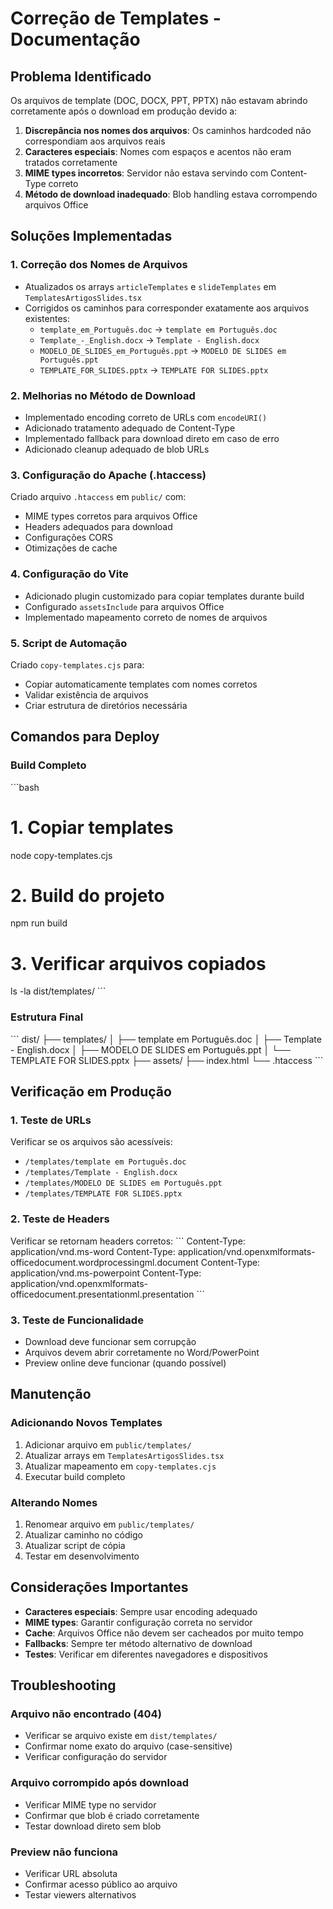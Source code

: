 # Correção de Templates - Documentação

## Problema Identificado
Os arquivos de template (DOC, DOCX, PPT, PPTX) não estavam abrindo corretamente após o download em produção devido a:

1. **Discrepância nos nomes dos arquivos**: Os caminhos hardcoded não correspondiam aos arquivos reais
2. **Caracteres especiais**: Nomes com espaços e acentos não eram tratados corretamente  
3. **MIME types incorretos**: Servidor não estava servindo com Content-Type correto
4. **Método de download inadequado**: Blob handling estava corrompendo arquivos Office

## Soluções Implementadas

### 1. Correção dos Nomes de Arquivos
- Atualizados os arrays `articleTemplates` e `slideTemplates` em `TemplatesArtigosSlides.tsx`
- Corrigidos os caminhos para corresponder exatamente aos arquivos existentes:
  - `template_em_Português.doc` → `template em Português.doc`
  - `Template_-_English.docx` → `Template - English.docx`
  - `MODELO_DE_SLIDES_em_Português.ppt` → `MODELO DE SLIDES em Português.ppt`
  - `TEMPLATE_FOR_SLIDES.pptx` → `TEMPLATE FOR SLIDES.pptx`

### 2. Melhorias no Método de Download
- Implementado encoding correto de URLs com `encodeURI()`
- Adicionado tratamento adequado de Content-Type
- Implementado fallback para download direto em caso de erro
- Adicionado cleanup adequado de blob URLs

### 3. Configuração do Apache (.htaccess)
Criado arquivo `.htaccess` em `public/` com:
- MIME types corretos para arquivos Office
- Headers adequados para download
- Configurações CORS
- Otimizações de cache

### 4. Configuração do Vite
- Adicionado plugin customizado para copiar templates durante build
- Configurado `assetsInclude` para arquivos Office
- Implementado mapeamento correto de nomes de arquivos

### 5. Script de Automação
Criado `copy-templates.cjs` para:
- Copiar automaticamente templates com nomes corretos
- Validar existência de arquivos
- Criar estrutura de diretórios necessária

## Comandos para Deploy

### Build Completo
\`\`\`bash
# 1. Copiar templates
node copy-templates.cjs

# 2. Build do projeto
npm run build

# 3. Verificar arquivos copiados
ls -la dist/templates/
\`\`\`

### Estrutura Final
\`\`\`
dist/
├── templates/
│   ├── template em Português.doc
│   ├── Template - English.docx
│   ├── MODELO DE SLIDES em Português.ppt
│   └── TEMPLATE FOR SLIDES.pptx
├── assets/
├── index.html
└── .htaccess
\`\`\`

## Verificação em Produção

### 1. Teste de URLs
Verificar se os arquivos são acessíveis:
- `/templates/template em Português.doc`
- `/templates/Template - English.docx`
- `/templates/MODELO DE SLIDES em Português.ppt`
- `/templates/TEMPLATE FOR SLIDES.pptx`

### 2. Teste de Headers
Verificar se retornam headers corretos:
\`\`\`
Content-Type: application/vnd.ms-word
Content-Type: application/vnd.openxmlformats-officedocument.wordprocessingml.document
Content-Type: application/vnd.ms-powerpoint
Content-Type: application/vnd.openxmlformats-officedocument.presentationml.presentation
\`\`\`

### 3. Teste de Funcionalidade
- Download deve funcionar sem corrupção
- Arquivos devem abrir corretamente no Word/PowerPoint
- Preview online deve funcionar (quando possível)

## Manutenção

### Adicionando Novos Templates
1. Adicionar arquivo em `public/templates/`
2. Atualizar arrays em `TemplatesArtigosSlides.tsx`
3. Atualizar mapeamento em `copy-templates.cjs`
4. Executar build completo

### Alterando Nomes
1. Renomear arquivo em `public/templates/`
2. Atualizar caminho no código
3. Atualizar script de cópia
4. Testar em desenvolvimento

## Considerações Importantes

- **Caracteres especiais**: Sempre usar encoding adequado
- **MIME types**: Garantir configuração correta no servidor
- **Cache**: Arquivos Office não devem ser cacheados por muito tempo
- **Fallbacks**: Sempre ter método alternativo de download
- **Testes**: Verificar em diferentes navegadores e dispositivos

## Troubleshooting

### Arquivo não encontrado (404)
- Verificar se arquivo existe em `dist/templates/`
- Confirmar nome exato do arquivo (case-sensitive)
- Verificar configuração do servidor

### Arquivo corrompido após download
- Verificar MIME type no servidor
- Confirmar que blob é criado corretamente
- Testar download direto sem blob

### Preview não funciona
- Verificar URL absoluta
- Confirmar acesso público ao arquivo
- Testar viewers alternativos